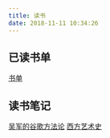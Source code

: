 ```yaml
---
title: 读书
date: 2018-11-11 10:34:26
---
```


## 已读书单

[书单](./books.html)

## 读书笔记

[吴军的谷歌方法论](./wujun-google-2.html)
[西方艺术史](./west-artist.html)


